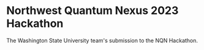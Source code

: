 # Northwest Quantum Nexus 2023 Hackathon

The Washington State University team's submission to the NQN Hackathon.
